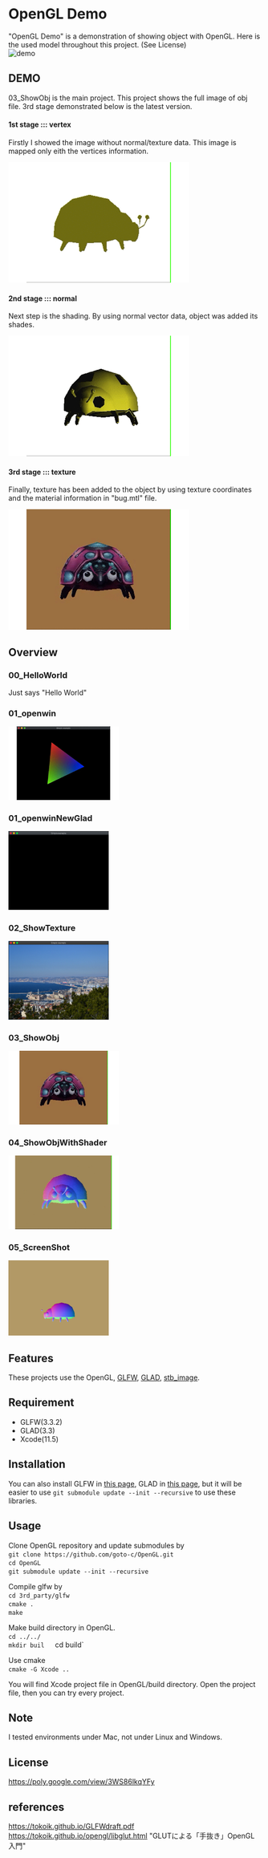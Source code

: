 # OpenGL Demo

"OpenGL Demo" is a demonstration of showing object with OpenGL.
Here is the used model throughout this project. (See License)  
![demo](https://github.com/goto-c/OpenGL/blob/master/03_ShowObj/gif/sample.gif)

## DEMO

03_ShowObj is the main project. This project shows the full image of obj file.
3rd stage demonstrated below is the latest version.  
  
#### 1st stage ::: vertex
Firstly I showed the image without normal/texture data.  This image is mapped only eith the vertices information.  

![demo](https://github.com/goto-c/OpenGL/blob/master/03_ShowObj/gif/bug.gif) 

#### 2nd stage ::: normal
Next step is the shading.  By using normal vector data,  object was added its shades.  

![demo](https://github.com/goto-c/OpenGL/blob/master/03_ShowObj/gif/bug_shade.gif)

#### 3rd stage ::: texture
Finally, texture has been added to the object by using texture coordinates and the material information in "bug.mtl" file.

![demo](https://github.com/goto-c/OpenGL/blob/master/03_ShowObj/gif/bug_full.gif)  
  
  
## Overview
  
### 00_HelloWorld 
Just says "Hello World"

### 01_openwin
<img src="01_openwin/thumbnail.gif" width=220px>

### 01_openwinNewGlad
<img src="01_openwinNewGlad/thumbnail.png" width=200px>

### 02_ShowTexture
<img src="02_ShowTexture/thumbnail.png" width=200px>

### 03_ShowObj
<img src="03_ShowObj/gif/bug_full.gif" width=220px>

### 04_ShowObjWithShader
<img src="04_ShowObjWithShader/gif/normal.gif" width=220px>

### 05_ScreenShot
<img src="05_ScreenShot/output/Screen_0.png" width=200px>


## Features

These projects use the OpenGL, [GLFW](https://github.com/glfw/glfw), [GLAD](https://github.com/Dav1dde/glad), [stb_image](https://github.com/nothings/stb).

## Requirement

* GLFW(3.3.2)
* GLAD(3.3)
* Xcode(11.5)

## Installation

You can also install GLFW in [this page](https://www.glfw.org), GLAD in [this page](https://glad.dav1d.de/), but it will be easier to use `git submodule update --init --recursive` to use these libraries.

## Usage

Clone OpenGL repository and update submodules by  
`git clone https://github.com/goto-c/OpenGL.git`  
`cd OpenGL`  
`git submodule update --init --recursive`  
  
Compile glfw by  
`cd 3rd_party/glfw`  
`cmake .`  
`make`  
  
Make build directory in OpenGL.  
`cd ../../`  
`mkdir buil  
`cd build`  
  
Use cmake  
`cmake -G Xcode ..`  

You will find Xcode project file in OpenGL/build directory.
Open the project file, then you can try every project.

## Note

I tested environments under Mac, not under Linux and Windows.

## License

https://poly.google.com/view/3WS86lkqYFy

  
  
## references

https://tokoik.github.io/GLFWdraft.pdf  
https://tokoik.github.io/opengl/libglut.html "GLUTによる「手抜き」OpenGL入門"  

